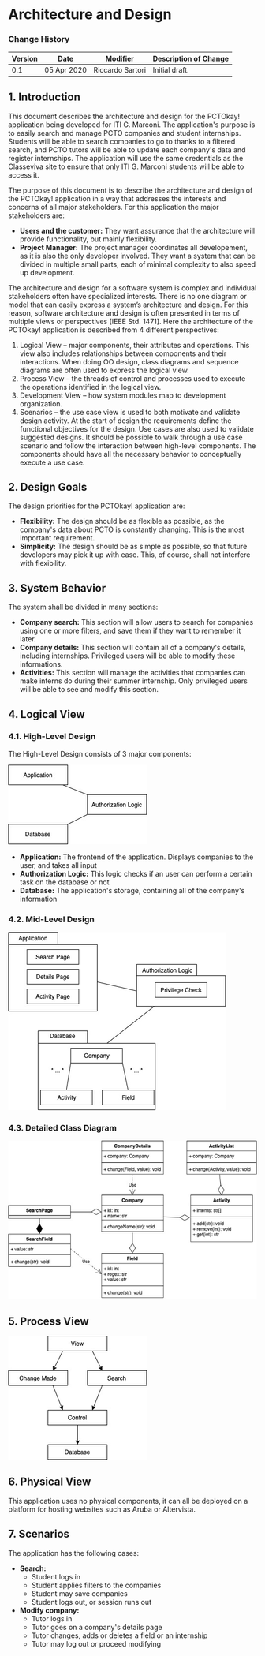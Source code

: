 # Architecture and Design

### Change History

| Version | Date        | Modifier         | Description of Change |
| ------- | ----------- | ---------------- | --------------------- |
| 0.1     | 05 Apr 2020 | Riccardo Sartori | Initial draft.        |

## 1. Introduction

This document describes the architecture and design for the PCTOkay! application being developed for ITI G. Marconi. The application's purpose is to easily search and manage PCTO companies and student internships. Students will be able to search companies to go to thanks to a filtered search, and PCTO tutors will be able to update each company's data and register internships. The application will use the same credentials as the Classeviva site to ensure that only ITI G. Marconi students will be able to access it.

The purpose of this document is to describe the architecture and design of the PCTOkay! application in a way that addresses the interests and concerns of all major stakeholders. For this application the major stakeholders are:

+ **Users and the customer:** They want assurance that the architecture will provide functionality, but mainly flexibility.
+ **Project Manager:** The project manager coordinates all developement, as it is also the only developer involved. They want a system that can be divided in multiple small parts, each of minimal complexity to also speed up development.

The architecture and design for a software system is complex and individual stakeholders often have specialized interests. There is no one diagram or model that can easily express a system’s architecture and design. For this reason, software architecture and design is often presented in terms of multiple views or perspectives [IEEE Std. 1471]. Here the architecture of the PCTOkay! application is described from 4 different perspectives:

1. Logical View – major components, their attributes and operations. This view also includes relationships between components and their interactions. When doing OO design, class diagrams and sequence diagrams are often used to express the logical view.
2. Process View – the threads of control and processes used to execute the operations identified in the logical view.
3. Development View – how system modules map to development organization. 
4. Scenarios – the use case view is used to both motivate and validate design activity. At the start of design the requirements define the functional objectives for the design. Use cases are also used to validate suggested designs. It should be possible to walk through a use case scenario and follow the interaction between high-level components. The components should have all the necessary behavior to conceptually execute a use case.

## 2. Design Goals

The design priorities for the PCTOkay! application are:

+ **Flexibility:** The design should be as flexible as possible, as the company's data about PCTO is constantly changing. This is the most important requirement.
+ **Simplicity:** The design should be as simple as possible, so that future developers may pick it up with ease. This, of course, shall not interfere with flexibility.

## 3. System Behavior

The system shall be divided in many sections:

+ **Company search:** This section will allow users to search for companies using one or more filters, and save them if they want to remember it later.
+ **Company details:** This section will contain all of a company's details, including internships. Privileged users will be able to modify these informations.
+ **Activities:** This section will manage the activities that companies can make interns do during their summer internship. Only privileged users will be able to see and modify this section.

## 4. Logical View

### 4.1. High-Level Design

The High-Level Design consists of 3 major components:

![High Level Design Diagram](img/architecture_and_design/high_level_design.jpg)

+ **Application:** The frontend of the application. Displays companies to the user, and takes all input
+ **Authorization Logic:** This logic checks if an user can perform a certain task on the database or not
+ **Database:** The application's storage, containing all of the company's information

### 4.2. Mid-Level Design

![Mid Level Design Diagram](img/architecture_and_design/mid_level_design.jpg)

### 4.3. Detailed Class Diagram

![Detailed Class Diagram](img/architecture_and_design/class_diagram_design.jpg)

## 5. Process View

![Process View Diagram](img/architecture_and_design/process_view.jpg)

## 6. Physical View

This application uses no physical components, it can all be deployed on a platform for hosting websites such as Aruba or Altervista.

## 7. Scenarios

The application has the following cases:

+ **Search:**
  + Student logs in
  + Student applies filters to the companies
  + Student may save companies
  + Student logs out, or session runs out
+ **Modify company:**
  + Tutor logs in
  + Tutor goes on a company's details page
  + Tutor changes, adds or deletes a field or an internship
  + Tutor may log out or proceed modifying